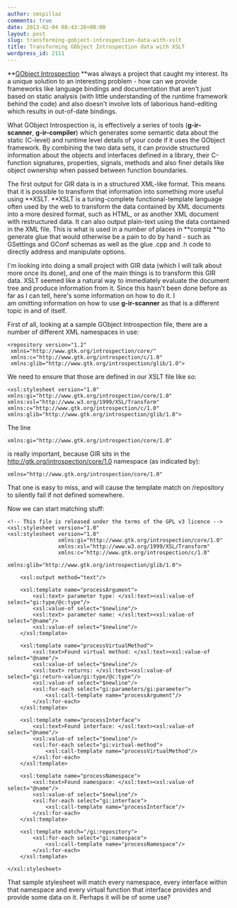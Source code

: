 ```yaml
---
author: smspillaz
comments: true
date: 2013-02-04 08:43:26+00:00
layout: post
slug: transforming-gobject-introspection-data-with-xslt
title: Transforming GObject Introspection data with XSLT
wordpress_id: 2111
---
```


**[GObject Introspection](https://live.gnome.org/GObjectIntrospection) **was always a project that caught my interest. Its a unique solution to an interesting problem - how can we provide frameworks like language bindings and documentation that aren't just based on static analysis (with little understanding of the runtime framework behind the code) and also doesn't involve lots of laborious hand-editing which results in out-of-date bindings.

What GObject Introspection is, is effectively a series of tools (**g-ir-scanner**, **g-ir-compiler**) which generates some semantic data about the static (C-level) and runtime level details of your code if it uses the GObject framework. By combining the two data sets, it can provide structured information about the objects and interfaces defined in a library, their C-function signatures, properties, signals, methods and also finer details like object ownership when passed between function boundaries.

The first output for GIR data is in a structured XML-like format. This means that it is possible to transform that information into something more useful using **XSLT. **XSLT is a turing-complete functional-template language often used by the web to transform the data contained by XML documents into a more desired format, such as HTML, or as another XML document with restructured data. It can also output plain-text using the data contained in the XML file. This is what is used in a number of places in **compiz **to generate glue that would otherwise be a pain to do by hand - such as GSettings and GConf schemas as well as the glue .cpp and .h code to directly address and manipulate options.

I'm looking into doing a small project with GIR data (which I will talk about more once its done), and one of the main things is to transform this GIR data. XSLT seemed like a natural way to immediately evaluate the document tree and produce information from it. Since this hasn't been done before as far as I can tell, here's some information on how to do it. I am omitting information on how to use **g-ir-scanner** as that is a different topic in and of itself.

First of all, looking at a sample GObject Introspection file, there are a number of different XML namespaces in use:

    
    <repository version="1.2"
     xmlns="http://www.gtk.org/introspection/core/"
     xmlns:c="http://www.gtk.org/introspection/c/1.0"
     xmlns:glib="http://www.gtk.org/introspection/glib/1.0">


We need to ensure that those are defined in our XSLT file like so:

    
    <xsl:stylesheet version="1.0"
    xmlns:gi="http://www.gtk.org/introspection/core/1.0"
    xmlns:xsl="http://www.w3.org/1999/XSL/Transform"
    xmlns:c="http://www.gtk.org/introspection/c/1.0"
    xmlns:glib="http://www.gtk.org/introspection/glib/1.0">


The line

    
    xmlns:gi="http://www.gtk.org/introspection/core/1.0"


is really important, because GIR sits in the http://gtk.org/introspection/core/1.0 namespace (as indicated by):

    
    xmlns="http://www.gtk.org/introspection/core/1.0"


That one is easy to miss, and will cause the template match on /repository to silently fail if not defined somewhere.

Now we can start matching stuff:

    
    <!-- This file is released under the terms of the GPL v3 licence -->
    <xsl:stylesheet version="1.0"
    <xsl:stylesheet version="1.0"
                    xmlns:gi="http://www.gtk.org/introspection/core/1.0"
                    xmlns:xsl="http://www.w3.org/1999/XSL/Transform"
                    xmlns:c="http://www.gtk.org/introspection/c/1.0"
                    xmlns:glib="http://www.gtk.org/introspection/glib/1.0">
    
        <xsl:output method="text"/>
    
        <xsl:template name="processArgument">
            <xsl:text> parameter type: </xsl:text><xsl:value-of select="gi:type/@c:type"/>
            <xsl:value-of select="$newline"/>
            <xsl:text> parameter name: </xsl:text><xsl:value-of select="@name"/>
            <xsl:value-of select="$newline"/>
        </xsl:template>
    
        <xsl:template name="processVirtualMethod">
            <xsl:text>Found virtual method: </xsl:text><xsl:value-of select="@name"/>
            <xsl:value-of select="$newline"/>
            <xsl:text> returns: </xsl:text><xsl:value-of select="gi:return-value/gi:type/@c:type"/>
            <xsl:value-of select="$newline"/>
            <xsl:for-each select="gi:parameters/gi:parameter">
                <xsl:call-template name="processArgument"/>
            </xsl:for-each>
        </xsl:template>
    
        <xsl:template name="processInterface">
            <xsl:text>Found interface: </xsl:text><xsl:value-of select="@name"/>
            <xsl:value-of select="$newline"/>
            <xsl:for-each select="gi:virtual-method">
                <xsl:call-template name="processVirtualMethod"/>
            </xsl:for-each>
        </xsl:template>
    
        <xsl:template name="processNamespace">
            <xsl:text>Found namespace: </xsl:text><xsl:value-of select="@name"/>
            <xsl:value-of select="$newline"/>
            <xsl:for-each select="gi:interface">
                <xsl:call-template name="processInterface"/>
            </xsl:for-each>
        </xsl:template>
    
        <xsl:template match="/gi:repository">
            <xsl:for-each select="gi:namespace">
                <xsl:call-template name="processNamespace"/>
            </xsl:for-each>
        </xsl:template>
    
    </xsl:stylesheet>


That sample stylesheet will match every namespace, every interface within that namespace and every virtual function that interface provides and provide some data on it.
Perhaps it will be of some use?
